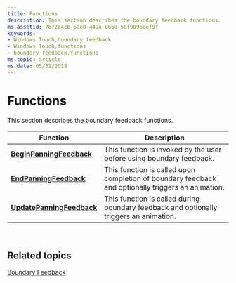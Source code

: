 ```yaml
---
title: Functions
description: This section describes the boundary feedback functions.
ms.assetid: 7872a4cb-6ae0-449a-866a-58f909b6ef9f
keywords:
- Windows Touch,boundary feedback
- Windows Touch,functions
- boundary feedback,functions
ms.topic: article
ms.date: 05/31/2018
---
```


# Functions

This section describes the boundary feedback functions.



| Function                                               | Description                                                                                        |
|--------------------------------------------------------|----------------------------------------------------------------------------------------------------|
| [**BeginPanningFeedback**](https://msdn.microsoft.com/library/Dd317331(v=VS.85).aspx)     | This function is invoked by the user before using boundary feedback.                               |
| [**EndPanningFeedback**](https://msdn.microsoft.com/library/Dd317327(v=VS.85).aspx)     | This function is called upon completion of boundary feedback and optionally triggers an animation. |
| [**UpdatePanningFeedback**](https://msdn.microsoft.com/library/Dd317336(v=VS.85).aspx) | This function is called during boundary feedback and optionally triggers an animation.             |



 

## Related topics

<dl> <dt>

[Boundary Feedback](boundary-feedback.md)
</dt> </dl>

 

 




